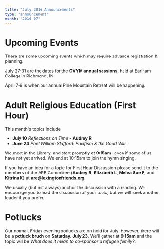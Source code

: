 ```yaml
---
title: "July 2016 Announcements"
type: "announcement"
month: "2016-07"
---
```


# Upcoming Events

There are some upcoming events which may require advance registration & planning.

July 27-31 are the dates for the **OVYM annual sessions**, held at Earlham
College in Richmond, IN.

April 7-9 is when our annual Pine Mountain Retreat will be happening.

# Adult Religious Education (First Hour)

This month's topics include: 

* **July 10** *Reflections on Time* - **Audrey R**
* **June 24** *Poet William Stafford: Pacifism & the Good War*

We meet in the Library, and start promptly at **9:15am**- even if some of us have
not yet arrived.  We end at 10:15am to join the hymn singing.

If you have an idea for a topic for First Hour Discussion please send it to
the members of the ARE Committee (**Audrey R**, **Elizabeth L**, **Melva
Sue P**, and **Kitrina K**) at **are@lexingtonfriends.org**.

We usually (but not always) anchor the discussion with a reading.  We encourage
you to lead the discussion of your topic, but we will seek another leader if
you prefer.

# Potlucks

Our normal, Friday evening potlucks are on hold for July.  However, there will
be a **potluck bruch** on **Saturday. July 23**.  We'll gather at **9:15am** and
the topic will be *What does it mean to co-sponsor a refugee family?*.
